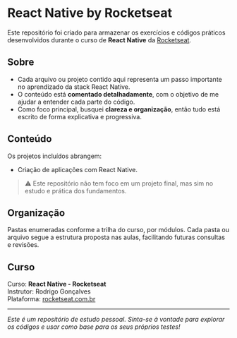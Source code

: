 # React Native by Rocketseat

Este repositório foi criado para armazenar os exercícios e códigos práticos desenvolvidos durante o curso de **React Native** da [Rocketseat](https://rocketseat.com.br/).

## Sobre

- Cada arquivo ou projeto contido aqui representa um passo importante no aprendizado da stack React Native.
- O conteúdo está **comentado detalhadamente**, com o objetivo de me ajudar a entender cada parte do código.
- Como foco principal, busquei **clareza e organização**, então tudo está escrito de forma explicativa e progressiva.

## Conteúdo

Os projetos incluídos abrangem:
- Criação de aplicações com React Native.

> ⚠️ Este repositório não tem foco em um projeto final, mas sim no estudo e prática dos fundamentos.

## Organização

Pastas enumeradas conforme a trilha do curso, por módulos.
Cada pasta ou arquivo segue a estrutura proposta nas aulas, facilitando futuras consultas e revisões.

## Curso

Curso: **React Native - Rocketseat**  
Instrutor: Rodrigo Gonçalves  
Plataforma: [rocketseat.com.br](https://rocketseat.com.br)

---

*Este é um repositório de estudo pessoal. Sinta-se à vontade para explorar os códigos e usar como base para os seus próprios testes!*
